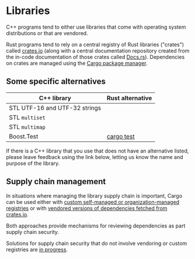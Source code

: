 # Libraries

C++ programs tend to either use libraries that come with operating system
distributions or that are vendored.

Rust programs tend to rely on a central registry of Rust libraries ("crates")
called [crates.io](https://crates.io/) (along with a central documentation
repository created from the in-code documentation of those crates called
[Docs.rs](https://docs.rs/)). Dependencies on crates are managed using the
[Cargo package manager](https://doc.rust-lang.org/cargo/index.html).

## Some specific alternatives

| C++ library                   | Rust alternative                 |
|-------------------------------|----------------------------------|
| STL UTF-16 and UTF-32 strings |                                  |
| STL `multiset`                |                                  |
| STL `multimap`                |                                  |
| Boost.Test                    | [cargo test](/etc/unit_tests.md) |

If there is a C++ library that you use that does not have an alternative listed,
please leave feedback using the link below, letting us know the name and purpose
of the library.

## Supply chain management

In situations where managing the library supply chain is important, Cargo can be
used either with [custom self-managed or organization-managed
registries](https://doc.rust-lang.org/cargo/reference/registries.html) or with
[vendored versions of dependencies fetched from
crates.io](https://doc.rust-lang.org/cargo/commands/cargo-vendor.html).

Both approaches provide mechanisms for reviewing dependencies as part supply
chain security.

Solutions for supply chain security that do not involve vendoring or custom
registries are [in progress](https://github.com/rust-lang/rfcs/pull/3724).
